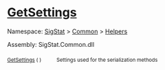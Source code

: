 # [GetSettings](./SerializationHelper-100664027.md)

Namespace: [SigStat]() > [Common](./../../README.md) > [Helpers](./../README.md)

Assembly: SigStat.Common.dll

<sub>[GetSettings](./SerializationHelper-100664027.md) (  )</sub>&nbsp;&nbsp;&nbsp;&nbsp;&nbsp;&nbsp;&nbsp;&nbsp;&nbsp;<sub>Settings used for the serialization methods</sub>
